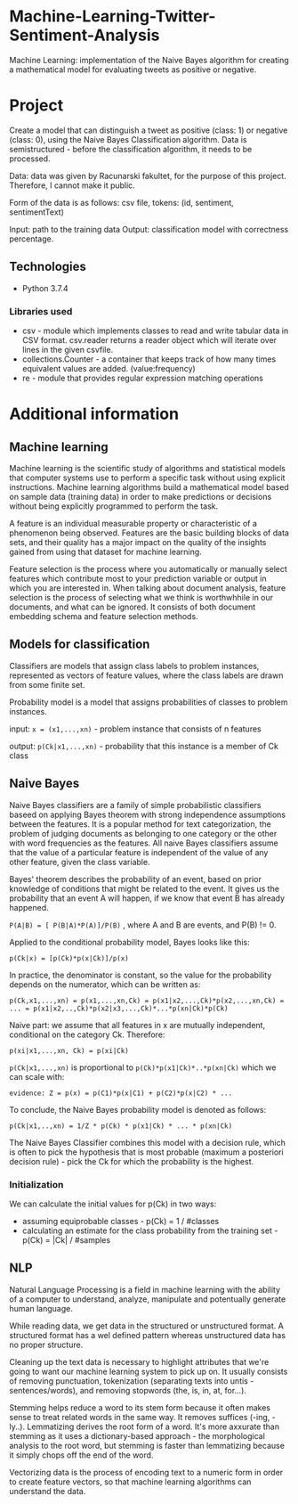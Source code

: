 # Machine-Learning-Twitter-Sentiment-Analysis
Machine Learning: implementation of the Naive Bayes algorithm for creating a mathematical model for evaluating tweets as positive or negative.

# Project

Create a model that can distinguish a tweet as positive (class: 1) or negative (class: 0), using the Naive Bayes Classification algorithm. Data is semistructured - before the classification algorithm, it needs to be processed.

Data: data was given by Racunarski fakultet, for the purpose of this project. Therefore, I cannot make it public.

Form of the data is as follows:
csv file, tokens: (id, sentiment, sentimentText)

Input: path to the training data
Output: classification model with correctness percentage.

## Technologies
* Python 3.7.4

### Libraries used
* csv - module which implements classes to read and write tabular data in CSV format. csv.reader returns a reader object which will iterate over lines in the given csvfile.
* collections.Counter - a container that keeps track of how many times equivalent values are added. (value:frequency)
* re - module that provides regular expression matching operations

# Additional information
## Machine learning

Machine learning is the scientific study of algorithms and statistical models that computer systems use to perform a specific task without using explicit instructions. Machine learning algorithms build a mathematical model based on sample data (training data) in order to make predictions or decisions without being explicitly programmed to perform the task.

A feature is an individual measurable property or characteristic of a phenomenon being observed. Features are the basic building blocks of data sets, and their quality has a major impact on the quality of the insights gained from using that dataset for machine learning. 

Feature selection is the process where you automatically or manually select features which contribute most to your prediction variable or output in which you are interested in. When talking about document analysis, feature selection is the process of selecting what we think is worthwhhile in our documents, and what can be ignored. It consists of both document embedding schema and feature selection methods.

## Models for classification

Classifiers are models that assign class labels to problem instances, represented as vectors of feature values, where the class labels are drawn from some finite set.

Probability model is a model that assigns probabilities of classes to problem instances.

input: `x = (x1,...,xn)` - problem instance that consists of n features

output: `p(Ck|x1,...,xn)` - probability that this instance is a member of Ck class

## Naive Bayes

Naive Bayes classifiers are a family of simple probabilistic classifiers baseed on applying Bayes theorem with strong independence assumptions between the features. It is a popular method for text categorization, the problem of judging documents as belonging to one category or the other with word frequencies as the features.
All naive Bayes classifiers assume that the value of a particular feature is independent of the value of any other feature, given the class variable.

Bayes' theorem describes the probability of an event, based on prior knowledge of conditions that might be related to the event. It gives us the probability that an event A will happen, if we know that event B has already happened.

`P(A|B) = [ P(B|A)*P(A)]/P(B)` , where A and B are events, and P(B) != 0.

Applied to the conditional probability model, Bayes looks like this:

`p(Ck|x) = [p(Ck)*p(x|Ck)]/p(x)`

In practice, the denominator is constant, so the value for the probability depends on the numerator, which can be written as:

`p(Ck,x1,...,xn) = p(x1,...,xn,Ck) = p(x1|x2,...,Ck)*p(x2,...,xn,Ck) = ... = p(x1|x2,..,Ck)*p(x2|x3,...,Ck)*...*p(xn|Ck)*p(Ck)`

Naive part: we assume that all features in x are mutually independent, conditional on the category Ck. Therefore:

`p(xi|x1,...,xn, Ck) = p(xi|Ck)`

`p(Ck|x1,...,xn)` is proportional to `p(Ck)*p(x1|Ck)*..*p(xn|Ck)` which we can scale with:

`evidence: Z = p(x) = p(C1)*p(x|C1) + p(C2)*p(x|C2) * ...`

To conclude, the Naive Bayes probability model is denoted as follows:

`p(Ck|x1,..,xn) = 1/Z * p(Ck) * p(x1|Ck) * ... * p(xn|Ck)`

The Naive Bayes Classifier combines this model with a decision rule, which is often to pick the hypothesis that is most probable (maximum a posteriori decision rule) - pick the Ck for which the probability is the highest.

### Initialization

We can calculate the initial values for p(Ck) in two ways:
* assuming equiprobable classes - p(Ck) = 1 / #classes
* calculating an estimate for the class probability from the training set - p(Ck) = |Ck| / #samples

## NLP

Natural Language Processing is a field in machine learning with the ability of a computer to understand, analyze, manipulate and potentually generate human language.

While reading data, we get data in the structured or unstructured format. A structured format has a wel defined pattern whereas unstructured data has no proper structure.

Cleaning up the text data is necessary to highlight attributes that we're going to want our machine learning system to pick up on. It usually consists of removing punctuation, tokenization (separating texts into untis - sentences/words), and removing stopwords (the, is, in, at, for...).

Stemming helps reduce a word to its stem form because it often makes sense to treat related words in the same way. It removes suffices (-ing, -ly..). Lemmatizing derives the root form of a word. It's more axxurate than stemming as it uses a dictionary-based approach - the morphological analysis to the root word, but stemming is faster than lemmatizing because it simply chops off the end of the word.

Vectorizing data is the process of encoding text to a numeric form in order to create feature vectors, so that machine learning algorithms can understand the data.

